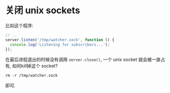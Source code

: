 # 关闭 unix sockets

比如这个程序:
```js
// ..
server.listen('/tmp/watcher.sock', function () {
  console.log('Listening for subscribers...');
});
```

在最后进程退出的时候没有调用 `server.close()`, 一个 unix socket 就会被一直占有, 如何kill掉这个 socket?

```shell
rm -r /tmp/watcher.sock
```

即可.